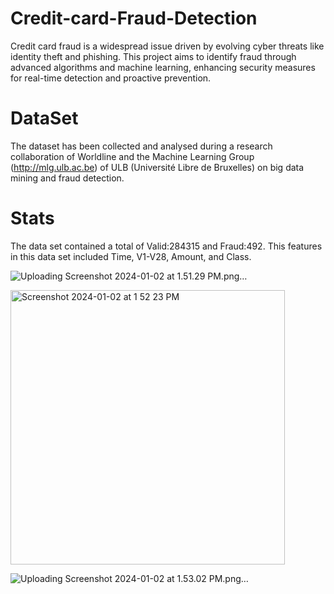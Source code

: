 # Credit-card-Fraud-Detection

Credit card fraud is a widespread issue driven by evolving cyber threats like identity theft and phishing. This project aims to identify fraud through advanced algorithms and machine learning, enhancing security measures for real-time detection and proactive prevention.

# DataSet
The dataset has been collected and analysed during a research collaboration of Worldline and the Machine Learning Group (http://mlg.ulb.ac.be) of ULB (Université Libre de Bruxelles) on big data mining and fraud detection.

# Stats 
The data set contained a total of Valid:284315 and Fraud:492. This features in this data set included Time,	V1-V28,	Amount, and	Class. 

![Uploading Screenshot 2024-01-02 at 1.51.29 PM.png…]()

<img width="439" alt="Screenshot 2024-01-02 at 1 52 23 PM" src="https://github.com/Daanish-Hindustani/Credit-card-Fraud-Detection/assets/134811343/96780088-3b18-4fae-9421-36ddce8eef5f">

![Uploading Screenshot 2024-01-02 at 1.53.02 PM.png…]()
